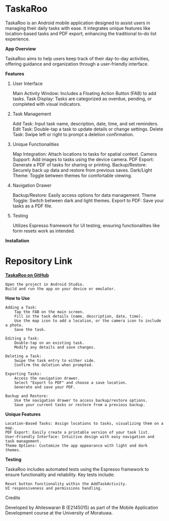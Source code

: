 # TaskaRoo
TaskaRoo is an Android mobile application designed to assist users in managing their daily tasks with ease. It integrates unique features like location-based tasks and PDF export, enhancing the traditional to-do list experience.

**App Overview**

TaskaRoo aims to help users keep track of their day-to-day activities, offering guidance and organization through a user-friendly interface.

**Features**
1. User Interface

    Main Activity Window: Includes a Floating Action Button (FAB) to add tasks.
    Task Display: Tasks are categorized as overdue, pending, or completed with visual indicators.

2. Task Management

    Add Task: Input task name, description, date, time, and set reminders.
    Edit Task: Double-tap a task to update details or change settings.
    Delete Task: Swipe left or right to prompt a deletion confirmation.

3. Unique Functionalities

    Map Integration: Attach locations to tasks for spatial context.
    Camera Support: Add images to tasks using the device camera.
    PDF Export: Generate a PDF of tasks for sharing or printing.
    Backup/Restore: Securely back up data and restore from previous saves.
    Dark/Light Theme: Toggle between themes for comfortable viewing.

4. Navigation Drawer

    Backup/Restore: Easily access options for data management.
    Theme Toggle: Switch between dark and light themes.
    Export to PDF: Save your tasks as a PDF file.

5. Testing

    Utilizes Espresso framework for UI testing, ensuring functionalities like form resets work as intended.

**Installation**

# Repository Link

**[TaskaRoo on GitHub](https://github.com/Ahileswaran/TaskaRoo)**


    Open the project in Android Studio.
    Build and run the app on your device or emulator.

**How to Use**

    Adding a Task:
        Tap the FAB on the main screen.
        Fill in the task details (name, description, date, time).
        Use the map icon to add a location, or the camera icon to include a photo.
        Save the task.

    Editing a Task:
        Double-tap on an existing task.
        Modify any details and save changes.

    Deleting a Task:
        Swipe the task entry to either side.
        Confirm the deletion when prompted.

    Exporting Tasks:
        Access the navigation drawer.
        Select "Export to PDF" and choose a save location.
        Generate and save your PDF.

    Backup and Restore:
        Use the navigation drawer to access backup/restore options.
        Save your current tasks or restore from a previous backup.

**Unique Features**

    Location-Based Tasks: Assign locations to tasks, visualizing them on a map.
    PDF Export: Easily create a printable version of your task list.
    User-Friendly Interface: Intuitive design with easy navigation and task management.
    Theme Options: Customize the app appearance with light and dark themes.

**Testing**

TaskaRoo includes automated tests using the Espresso framework to ensure functionality and reliability. Key tests include:

    Reset button functionality within the AddTaskActivity.
    UI responsiveness and permissions handling.

Credits

Developed by Ahileswaran B (E2145015) as part of the Mobile Application Development course at the University of Moratuwa.

